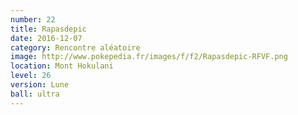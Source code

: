 ```yaml
---
number: 22
title: Rapasdepic
date: 2016-12-07
category: Rencontre aléatoire
image: http://www.pokepedia.fr/images/f/f2/Rapasdepic-RFVF.png
location: Mont Hokulani
level: 26
version: Lune
ball: ultra
---
```

